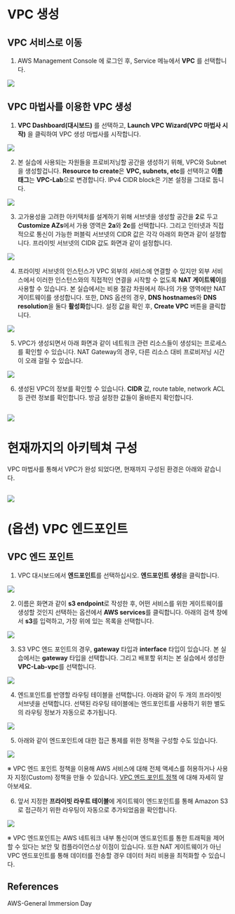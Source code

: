 # VPC 생성
## VPC 서비스로 이동
1. AWS Management Console 에 로그인 후, Service 메뉴에서 **VPC** 를 선택합니다.

![](../img/aws/immersion/gid-network-02.png)

## VPC 마법사를 이용한 VPC 생성

1. **VPC Dashboard(대시보드)** 를 선택하고, **Launch VPC Wizard(VPC 마법사 시작)** 을 클릭하여 VPC 생성 마법사를 시작합니다.

![](../img/aws/immersion/gid-network-08.png)

2. 본 실습에 사용되는 자원들을 프로비저닝할 공간을 생성하기 위해, VPC와 Subnet을 생성할겁니다. **Resource to create**은 **VPC, subnets, etc**를 선택하고 **이름 태그**는 **VPC-Lab**으로 변경합니다. IPv4 CIDR block은 기본 설정을 그대로 둡니다.

![](../img/aws/immersion/gid-network-09.png)

3. 고가용성을 고려한 아키텍처를 설계하기 위해 서브넷을 생성할 공간을 **2**로 두고 **Customize AZs**에서 가용 영역은 **2a**와 **2c**를 선택합니다. 그리고 인터넷과 직접적으로 통신이 가능한 퍼블릭 서브넷의 CIDR 값은 각각 아래의 화면과 같이 설정합니다. 프라이빗 서브넷의 CIDR 값도 화면과 같이 설정합니다.

![](../img/aws/immersion/gid-network-10.png)

4. 프라이빗 서브넷의 인스턴스가 VPC 외부의 서비스에 연결할 수 있지만 외부 서비스에서 이러한 인스턴스와의 직접적인 연결을 시작할 수 없도록 **NAT 게이트웨이**를 사용할 수 있습니다. 본 실습에서는 비용 절감 차원에서 하나의 가용 영역에만 NAT 게이트웨이를 생성합니다. 또한, DNS 옵션의 경우, **DNS hostnames**와 **DNS resolution**을 둘다 **활성화**합니다. 설정 값을 확인 후, **Create VPC** 버튼을 클릭합니다.

![](../img/aws/immersion/gid-network-11.png)

5. VPC가 생성되면서 아래 화면과 같이 네트워크 관련 리소스들이 생성되는 프로세스를 확인할 수 있습니다. NAT Gateway의 경우, 다른 리소스 대비 프로비저닝 시간이 오래 걸릴 수 있습니다.

![](../img/aws/immersion/gid-network-12.png)

6. 생성된 VPC의 정보를 확인할 수 있습니다. **CIDR** 값, route table, network ACL 등 관련 정보를 확인합니다. 방금 설정한 값들이 올바른지 확인합니다.
    
![](../img/aws/immersion/gid-network-13.png)
----------------------------------------
# 현재까지의 아키텍쳐 구성
VPC 마법사를 통해서 VPC가 완성 되었다면, 현재까지 구성된 환경은 아래와 같습니다.

![](../img/aws/immersion/gid-network-diagram.svg)
----------------------------------------------------------------------------------

# (옵션) VPC 엔드포인트 
## VPC 엔드 포인트
1. VPC 대시보드에서 **엔드포인트**를 선택하십시오. **엔드포인트 생성**을 클릭합니다.


![](../img/aws/immersion/vpc-endpoint-01.png)

2. 이름은 화면과 같이 **s3 endpoint**로 작성한 후, 어떤 서비스를 위한 게이트웨이를 생성할 것인지 선택하는 옵션에서 **AWS services**를 클릭합니다. 아래의 검색 창에서 **s3**를 입력하고, 가장 위에 있는 목록을 선택합니다.

![](../img/aws/immersion/vpc-endpoint-02.png)

3. S3 VPC 엔드 포인트의 경우, **gateway** 타입과 **interface** 타입이 있습니다. 본 실습에서는 **gateway** 타입을 선택합니다. 그리고 배포할 위치는 본 실습에서 생성한 **VPC-Lab-vpc**를 선택합니다.

![](../img/aws/immersion/vpc-endpoint-03.png)

4. 엔드포인트를 반영할 라우팅 테이블을 선택합니다. 아래와 같이 두 개의 프라이빗 서브넷을 선택합니다. 선택된 라우팅 테이블에는 엔드포인트를 사용하기 위한 별도의 라우팅 정보가 자동으로 추가됩니다.

![](../img/aws/immersion/vpc-endpoint-04.png)

5. 아래와 같이 엔드포인트에 대한 접근 통제를 위한 정책을 구성할 수도 있습니다.

![](../img/aws/immersion/vpc-endpoint-05.png)

※ VPC 엔드 포인트 정책을 이용해 AWS 서비스에 대해 전체 액세스를 허용하거나 사용자 지정(Custom) 정책을 만들 수 있습니다. [VPC 엔드 포인트 정책](https://docs.aws.amazon.com/vpc/latest/privatelink/vpc-endpoints-access.html#vpc-endpoint-policies) 에 대해 자세히 알아보세요.

6. 앞서 지정한 **프라이빗 라우트 테이블**에 게이트웨이 엔드포인트를 통해 Amazon S3로 접근하기 위한 라우팅이 자동으로 추가되었음을 확인합니다.

![](../img/aws/immersion/vpc-endpoint-06.png)

※ VPC 엔드포인트는 AWS 네트워크 내부 통신이며 엔드포인트를 통한 트래픽을 제어할 수 있다는 보안 및 컴플라이언스상 이점이 있습니다. 또한 NAT 게이트웨이가 아닌 VPC 엔드포인트를 통해 데이터를 전송할 경우 데이터 처리 비용을 최적화할 수 있습니다.



## References
AWS-General Immersion Day